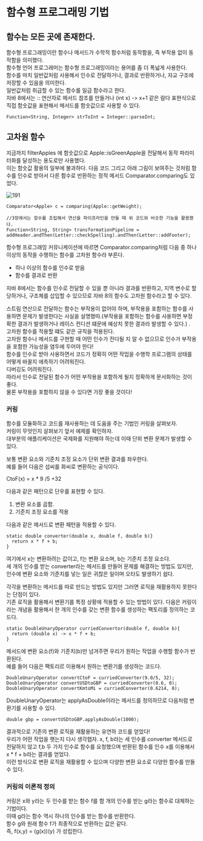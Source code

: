 <h1>함수형 프로그래밍 기법</h1>

<h2>함수는 모든 곳에 존재한다.</h2>
함수형 프로그래밍이란 함수나 메서드가 수학적 함수처럼 동작함을, 즉 부작용 없이 동작함을 의미했다.<br/>
함수형 언어 프로그래머는 함수형 프로그래밍이라는 용어를 좀 더 폭넓게 사용한다.<br/>
함수를 마치 일반값처럼 사용해서 인수로 전달하거나, 결과로 반환하거나, 자교 구조에 저장할 수 있음을 의미한다.<br/>
일반값처럼 취급할 수 있는 함수를 일급 함수라고 한다.<br/>
자바 8에서는 :: 연산자로 메서드 참조를 만들거나 (int x) -> x+1 같은 람다 표현식으로 직접 함숫값을 표현해서 메서드를 함숫값으로 사용할 수 있다.<br/>

```
Function<String, Integer> strToInt = Integer::parseInt;
```

<h2>고차원 함수</h2>
지금까지 filterApples 에 함숫값으로 Apple::isGreenApple을 전달해서 동작 파라미터화를 달성하는 용도로만 사용했다.<br/>
이는 함숫값 활용의 일부에 불과하다. 다음 코드 그리고 아래 그림이 보여주는 것처럼 함수를 인수로 받아서 다른 함수로 반환하는 정적 메서드 Comparator.comparing도 있었다.<br/>

![191](https://user-images.githubusercontent.com/87962572/144861396-d3a6899f-8436-4372-924c-b250d40d12ef.PNG)

```
Comparator<Apple> c = comparing(Apple::getWeight);

//3장에서는 함수를 조립해서 연산을 파이프라인을 만들 때 위 코드와 비슷한 기능을 활용했다.
Function<String, String> transformationPipeline = addHeader.andThen(Letter::checkSpelling).andThen(Letter::addFooter);
```

함수형 프로그래밍 커뮤니케이션에 따르면 Comparator.comparing처럼 다음 중 하나 이상의 동작을 수행하는 함수를 고차원 함수라 부른다.
- 하나 이상의 함수를 인수로 받음
- 함수를 결과로 반환

자바 8에서는 함수를 인수로 전달할 수 있을 뿐 아니라 결과를 반환하고, 지역 변수로 할당하거나, 구조체를 삽입할 수 있으므로 자바 8의 함수도 고차원 함수라고 할 수 있다.<br/>

스트림 연산으로 전달하는 함수는 부작용이 없어야 하며, 부작용을 포함하는 함수를 사용하면 문제가 발생한다는 사실을 설명했따.(부작용을 포함하는 함수를 사용하면 부정확한 결과가 발생하거나 레이스 컨디션 떄문에 예상치 못한 결과라 발생할 수 있다.) . <br/>
고차원 함수를 적용할 떄도 같은 규칙을 적용된다.<br/>
고차원 함수나 메서드를 구현할 때 어떤 인수가 전다될 지 알 수 없으므로 인수가 부작용을 포함한 가능성을 염두에 두어야 한다!<br/>
함수를 인수로 받아 사용하면서 코드가 정확히 어떤 작업을 수행학 프로그램의 상태를 어떻게 바꿀지 에측하기 어려워진다.<br/>
디버깅도 어려워진다.<br/>
따라서 인수로 전달된 함수가 어떤 부작용을 포함하게 될지 정확하게 문서화하는 것이 좋다.<br/>
물론 부작용을 포함하지 않을 수 있다면 가장 좋을 것이다!<br/>

<h3>커링</h3>
함수를 모듈화하고 코드를 재사용하는 데 도움을 주는 기법인 커링을 살펴보자.<br/>
커링이 무엇인지 살펴보기 앞서 예제를 확인하자.<br/>
대부분의 애플리케이션은 국제화를 지원해야 하는데 이때 단위 변환 문제가 발생할 수 있다.<br/>

보통 변환 요소와 기준치 조정 요소가 단위 변환 결과를 좌우한다.<br/>
예를 들어 다음은 섭씨를 화씨로 변환하는 공식이다.<br/>

CtoF(x) = x * 9 /5 +32

다음과 같은 패턴으로 단우를 표현할 수 있다.

1. 변환 요소를 곱함.
2. 기준치 조정 요소를 적용

다음과 같은 메서드로 변환 패텬을 적용할 수 있다.

```
static double converter(double x, double f, double b)}
  return x * f + b;
}
```

여기에서 x는 변환하려는 값이고, f는 변환 요소며, b는 기준치 조정 요소다.<br/>
세 개의 인수를 받는 converter라는 메서드를 만들어 문제를 해결하는 방법도 있지만, 인수에 변환 요소와 기준치를 넣는 일은 귀찮은 일이며 오타도 발생하기 쉽다.<br/>

각각을 변환하는 메서드를 따로 만드는 방법도 있지만 그러면 로직을 재활용하지 못한다는 단점이 있다.<br/>
기존 로직을 활용해서 변환기를 특정 상황에 적용할 수 있는 방법이 있다. 다음은 커링이라는 개념을 활용해서 한 개의 인수를 갖는 변환 함수를 생성하는 팩토리를 정의하는 코드다.<br/>

```
static DoubleUnaryOperator curriedConvertor(double f, double b){
  return (double x) -> x * f + b;
}
```

메서드에 변환 요소(f)와 기준치(b)만 넘겨주면 우리가 원하는 작업을 수행할 함수가 반환된다.<br/>
예를 들어 다음은 팩토리르 이용해서 원하는 변환기를 생성하는 코드다.<br/>

```
DoubleUnaryOperator convertCtoF = curriedConverter(9.0/5, 32);
DoubleUnaryOperator convertUSDtoGBP = curriedConverter(0.6, 0);
DoubleUnaryOperator convertKmtoMi = curriedConverter(0.6214, 0);
```

DoubleUnaryOperator는 applyAsDouble이라는 메서드를 정의하므로 다음처럼 변환기를 사용할 수 있다.

```
double gbp = convertUSDtoGBP.applyAsDouble(1000);
```

결과적으로 기존의 변환 로직을 재활용하는 유연하 코드를 얻었다!<br/>
우리가 어떤 작업을 햇는지 다시 생각햅자. x, f, b라는 세 인수를 converter 메서드로 전달하지 않고 f,b 두 가지 인수로 함수를 요청했으며 반환된 함수를 인수 x를 이용해서<br/>
x * f + b라는 결과를 얻었다.<br/>
이런 방식으로 변환 로직을 재활용할 수 있으며 다양한 변환 요소로 다양한 함수를 만들 수 있다.<br/>

<h3>커링의 이론적 정의</h3>
커링은 x와 y라는 두 인수를 받는 함수 f를 함 개의 인수를 받는 g라는 함수로 대체하는 기법이다.<br/>
이때 g라는 함수 역시 하나의 인수를 받는 함수를 반환한다.<br/>
함수 g와 원래 함수 f가 최종적으로 반환하는 값은 같다.<br/>
즉, f(x,y) = (g(x))(y) 가 성립한다.<br/>

